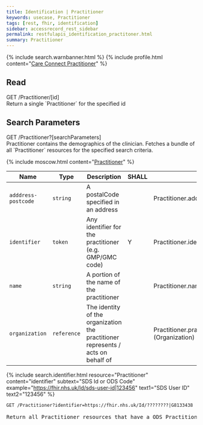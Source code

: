 ```yaml
---
title: Identification | Practitioner
keywords: usecase, Practitioner
tags: [rest, fhir, identification]
sidebar: accessrecord_rest_sidebar
permalink: restfulapis_identification_practitoner.html
summary: Practitioner
---
```


{% include search.warnbanner.html %}
{% include profile.html content="[Care Connect Practitioner](http://www.interopen.org/candidate-profiles/care-connect/CareConnect-Practitioner-1.html)" %}

## Read ##

<div markdown="span" class="alert alert-success" role="alert">
GET /Practitioner/[id]</div>
Return a single `Practitioner` for the specified id

## Search Parameters ##

<div markdown="span" class="alert alert-success" role="alert">
GET /Practitioner?[searchParameters]</div>
Practitioner contains the demographics of the clinician. Fetches a bundle of all `Practitioner` resources for the specified search criteria.

{% include moscow.html content="[Practitioner](https://www.hl7.org/fhir/DSTU2/practitioner.html#search)" %}

| Name | Type | Description | SHALL | Path |
|------|------|-------------|-------|------|
| `adddress-postcode` | `string` | A postalCode specified in an address |  | Practitioner.address.postalCode |
| `identifier` | `token` | 	Any identifier for the practitioner (e.g. GMP/GMC code) | Y | 	Practitioner.identifier |
| `name` | `string` | A portion of the name of the practitioner | | Practitioner.name |
| `organization` | `reference` | The identity of the organization the practitioner represents / acts on behalf of | | Practitioner.practitionerRole.managingOrganization <br>(Organization) |


{% include search.identifier.html resource="Practitioner" content="identifier" subtext="SDS Id or ODS Code" example="https://fhir.nhs.uk/Id/sds-user-id|123456" text1="SDS User ID" text2="123456" %}

<div class="language-http highlighter-rouge">
<pre class="highlight"><code><span class="err">GET /Practitioner?identifier=https://fhir.nhs.uk/Id/????????|G8133438
</span></code>
Return all Practitioner resources that have a ODS Practitioner/Consultant of G8133438 </pre>
</div>
